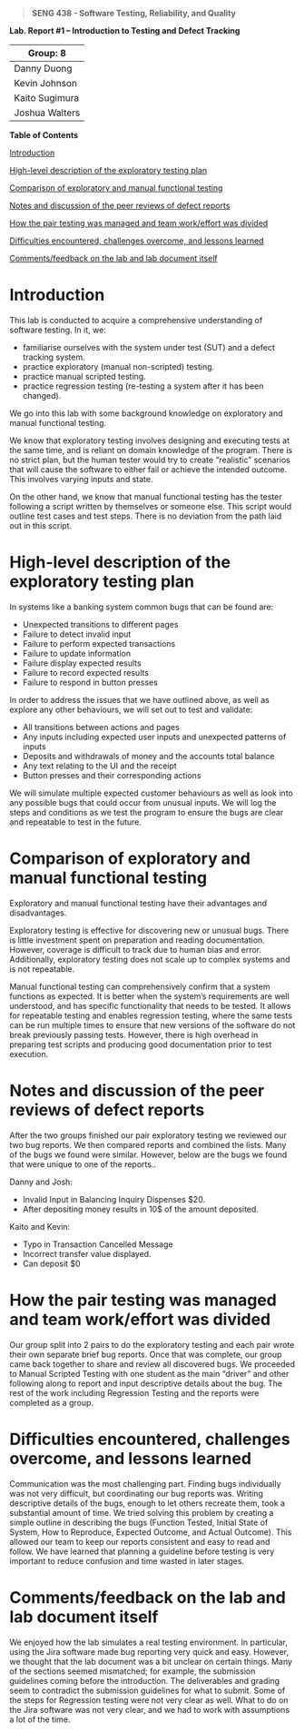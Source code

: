>   **SENG 438 - Software Testing, Reliability, and Quality**

**Lab. Report \#1 – Introduction to Testing and Defect Tracking**

| Group: 8      |
|-----------------|
| Danny Duong                  |   
| Kevin Johnson                 |   
| Kaito Sugimura                |   
| Joshua Walters                |   


**Table of Contents**

[Introduction](#introduction)

[High-level description of the exploratory testing plan](#high-level-description-of-the-exploratory-testing-plan)

[Comparison of exploratory and manual functional testing](#comparison-of-exploratory-and-manual-functional-testing)

[Notes and discussion of the peer reviews of defect reports](#notes-and-discussion-of-the-peer-reviews-of-defect-reports)

[How the pair testing was managed and team work/effort was
divided	](#how-the-pair-testing-was-managed-and-team-workeffort-was-divided)

[Difficulties encountered, challenges overcome, and lessons
learned](#difficulties-encountered-challenges-overcome-and-lessons-learned)

[Comments/feedback on the lab and lab document itself](#commentsfeedback-on-the-lab-and-lab-document-itself)

# Introduction

This lab is conducted to acquire a comprehensive understanding of software testing. In it, we:

- familiarise ourselves with the system under test (SUT) and a defect tracking system.
- practice exploratory (manual non-scripted) testing.
- practice manual scripted testing.
- practice regression testing (re-testing a system after it has been changed).

We go into this lab with some background knowledge on exploratory and manual functional testing.

We know that exploratory testing involves designing and executing tests at the same time, and is reliant on domain knowledge of the program. There is no strict plan, but the human tester would try to create “realistic” scenarios that will cause the software to either fail or achieve the intended outcome. This involves varying inputs and state.

On the other hand, we know that manual functional testing has the tester following a script written by themselves or someone else. This script would outline test cases and test steps. There is no deviation from the path laid out in this script.

# High-level description of the exploratory testing plan

In systems like a banking system common bugs that can be found are:  
- Unexpected transitions to different pages
- Failure to detect invalid input
- Failure to perform expected transactions
- Failure to update information
- Failure display expected results
- Failure to record expected results
- Failure to respond in button presses

In order to address the issues that we have outlined above, as well as explore any other behaviours, we will set out to test and validate:
- All transitions between actions and pages
- Any inputs including expected user inputs and unexpected patterns of inputs
- Deposits and withdrawals of money and the accounts total balance
- Any text relating to the UI and the receipt 
- Button presses and their corresponding actions

We will simulate multiple expected customer behaviours as well as look into any possible bugs that could occur from unusual inputs. 
We will log the steps and conditions as we test the program to ensure the bugs are clear and repeatable to test in the future. 
# Comparison of exploratory and manual functional testing
Exploratory and manual functional testing have their advantages and disadvantages.

Exploratory testing is effective for discovering new or unusual bugs. There is little investment spent on preparation and reading documentation. However, coverage is difficult to track due to human bias and error. Additionally, exploratory testing does not scale up to complex systems and is not repeatable.

Manual functional testing can comprehensively confirm that a system functions as expected. It is better when the system’s requirements are well understood, and has specific functionality that needs to be tested. It allows for repeatable testing and enables regression testing, where the same tests can be run multiple times to ensure that new versions of the software do not break previously passing tests. However, there is high overhead in preparing test scripts and producing good documentation prior to test execution.

# Notes and discussion of the peer reviews of defect reports

After the two groups finished our pair exploratory testing we reviewed our two bug reports. We then compared reports and combined the lists. Many of the bugs we found were similar. However, below are the bugs we found that were unique to one of the reports..

Danny and Josh:
- Invalid Input in Balancing Inquiry Dispenses $20.
- After depositing money results in 10$ of the amount deposited.

Kaito and Kevin:
- Typo in Transaction Cancelled Message
- Incorrect transfer value displayed.
- Can deposit $0

# How the pair testing was managed and team work/effort was divided 

Our group split into 2 pairs to do the exploratory testing and each pair wrote their own separate brief bug reports. Once that was complete, our group came back together to share and review all discovered bugs. We proceeded to Manual Scripted Testing with one student as the main “driver” and other following along to report and input descriptive details about the bug. The rest of the work including Regression Testing and the reports were completed as a group. 

# Difficulties encountered, challenges overcome, and lessons learned

Communication was the most challenging part. Finding bugs individually was not very difficult, but coordinating our bug reports was. Writing descriptive details of the bugs, enough to let others recreate them, took a substantial amount of time. We tried solving this problem by creating a simple outline in describing the bugs (Function Tested, Initial State of System, How to Reproduce, Expected Outcome, and Actual Outcome). This allowed our team to keep our reports consistent and easy to read and follow. We have learned that planning a guideline before testing is very important to reduce confusion and time wasted in later stages.

# Comments/feedback on the lab and lab document itself

We enjoyed how the lab simulates a real testing environment. In particular, using the Jira software made bug reporting very quick and easy. However, we thought that the lab document was a bit unclear on certain things. Many of the sections seemed mismatched; for example, the submission guidelines coming before the introduction. The deliverables and grading seem to contradict the submission guidelines for what to submit. Some of the steps for Regression testing were not very clear as well. What to do on the Jira software was not very clear, and we had to work with assumptions a lot of the time. 
